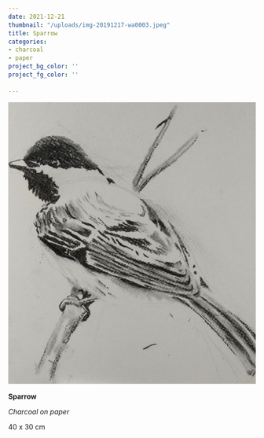 ```yaml
---
date: 2021-12-21
thumbnail: "/uploads/img-20191217-wa0003.jpeg"
title: Sparrow
categories:
- charcoal
- paper
project_bg_color: ''
project_fg_color: ''

---
```

![](/uploads/img-20191217-wa0003.jpeg)

**Sparrow**

_Charcoal on paper_

40 x 30 cm